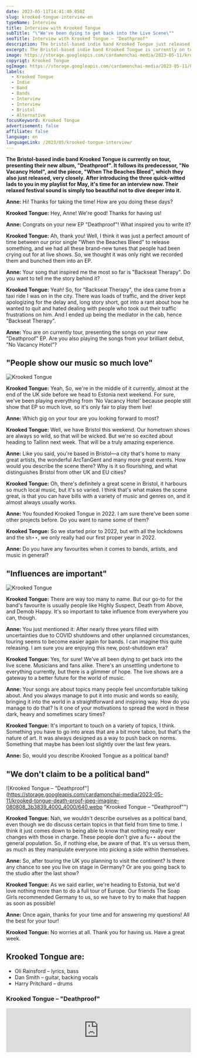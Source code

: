 ```yaml
---
date: 2023-05-11T14:41:48.050Z
slug: krooked-tongue-interview-en
typeName: Interview
title: Interview with Krooked Tongue
subTitle: "\"We've been dying to get back into the Live Scene\""
seoTitle: Interview with Krooked Tongue – "Deathproof"
description: The bristol-based indie band Krooked Tongue just released their new EP "Deathproof". Get to know them in my interview!
excerpt: The Bristol-based indie band Krooked Tongue is currently on tour, presenting their new album, "Deathproof". It follows its predecessor, "No Vacancy Hotel", and the piece, "When The Beaches Bleed", which they also just released, very closely. After introducing the three quick-witted lads to you in my playlist for May, it's time for an interview now. Their relaxed festival sound is simply too beautiful not to dive deeper into it.
image: https://storage.googleapis.com/cardamonchai-media/2023-05-11/krooked-tongue-1-jpg-imagine-181818_2f3332_1024_768/640.webp
copyrigt: Krooked Tongue
ogImage: https://storage.googleapis.com/cardamonchai-media/2023-05-11/krooked-tongue-og-jpg-imagine-181818_342e2a_1200_628/640.webp
labels:
  - Krooked Tongue
  - Indie
  - Band
  - Bands
  - Interview
  - Interview
  - Bristol
  - Alternative
focusKeyword: Krooked Tongue
advertisement: false
affiliate: false
language: en
languageLink: /2023/05/krooked-tongue-interview/
---
```

**The Bristol-based indie band Krooked Tongue is currently on tour, presenting their new album, "Deathproof". It follows its predecessor, "No Vacancy Hotel", and the piece, "When The Beaches Bleed", which they also just released, very closely. After introducing the three quick-witted lads to you in my playlist for May, it's time for an interview now. Their relaxed festival sound is simply too beautiful not to dive deeper into it.**

**Anne:** Hi! Thanks for taking the time! How are you doing these days?

**Krooked Tongue:** Hey, Anne! We're good! Thanks for having us! 

**Anne:** Congrats on your new EP "Deathproof"! What inspired you to write it?

**Krooked Tongue:** Ah, thank you! Well, I think it was just a perfect amount of time between our prior single "When the Beaches Bleed" to release something, and we had all these brand-new tunes that people had been crying out for at live shows. So, we thought it was only right we recorded them and bunched them into an EP. 

**Anne:** Your song that inspired me the most so far is "Backseat Therapy". Do you want to tell me the story behind it?

**Krooked Tongue:** Yeah! So, for "Backseat Therapy", the idea came from a taxi ride I was on in the city. There was loads of traffic, and the driver kept apologizing for the delay and, long story short, got into a rant about how he wanted to quit and hated dealing with people who took out their traffic frustrations on him. And I ended up being the mediator in the cab, hence "Backseat Therapy". 

**Anne:** You are on currently tour, presenting the songs on your new "Deathproof" EP. Are you also playing the songs from your brilliant debut, "No Vacancy Hotel"?

## "People show our music so much love"

![Krooked Tongue](https://storage.googleapis.com/cardamonchai-media/2023-05-11/krooked-tongue-3-jpg-imagine-181818_322d29_1024_768/640.webp "Krooked Tongue")

**Krooked Tongue:** Yeah, So, we're in the middle of it currently, almost at the end of the UK side before we head to Estonia next weekend. For sure, we've been playing everything from 'No Vacancy Hotel' because people still show that EP so much love, so it's only fair to play them live!

**Anne:** Which gig on your tour are you looking forward to most?

**Krooked Tongue:** Well, we have Bristol this weekend. Our hometown shows are always so wild, so that will be wicked. But we're so excited about heading to Tallinn next week. That will be a truly amazing experience. 

**Anne:** Like you said, you're based in Bristol—a city that's home to many great artists, the wonderful ArcTanGent and many more great events. How would you describe the scene there? Why is it so flourishing, and what distinguishes Bristol from other UK and EU cities?

**Krooked Tongue:** Oh, there's definitely a great scene in Bristol, it harbours so much local music, but it's so varied. I think that's what makes the scene great, is that you can have bills with a variety of music and genres on, and it almost always usually works. 

**Anne:** You founded Krooked Tongue in 2022. I am sure there've been some other projects before. Do you want to name some of them?

**Krooked Tongue:** So we started prior to 2022, but with all the lockdowns and the sh⋆⋆, we only really had our first proper year in 2022. 

**Anne:** Do you have any favourites when it comes to bands, artists, and music in general?

## "Influences are important"

![Krooked Tongue](https://storage.googleapis.com/cardamonchai-media/2023-05-11/krooked-tongue-2-jpg-imagine-181818_323535_1024_768/640.webp "Krooked Tongue")

**Krooked Tongue:** There are way too many to name. But our go-to for the band's favourite is usually people like Highly Suspect, Death from Above, and Demob Happy. It's so important to take influence from everywhere you can, though.

**Anne:** You just mentioned it: After nearly three years filled with uncertainties due to COVID shutdowns and other unplanned circumstances, touring seems to become easier again for bands. I can imagine this quite releasing. I am sure you are enjoying this new, post-shutdown era?

**Krooked Tongue:** Yes, for sure! We've all been dying to get back into the live scene. Musicians and fans alike. There's an unsettling undertone to everything currently, but there is a glimmer of hope. The live shows are a gateway to a better future for the world of music. 

**Anne:** Your songs are about topics many people feel uncomfortable talking about. And you always manage to put it into music and words so easily, bringing it into the world in a straightforward and inspiring way. How do you manage to do that? Is it one of your motivations to spread the word in these dark, heavy and sometimes scary times?

**Krooked Tongue:** It's important to touch on a variety of topics, I think. Something you have to go into areas that are a bit more taboo, but that's the nature of art. It was always designed as a way to push back on norms. Something that maybe has been lost slightly over the last few years. 

**Anne:** So, would you describe Krooked Tongue as a political band?

## "We don't claim to be a political band"

![Krooked Tongue – "Deathproof"](https://storage.googleapis.com/cardamonchai-media/2023-05-11/krooked-tongue-death-proof-jpeg-imagine-080808_3b3839_4000_4000/640.webp "Krooked Tongue – "Deathproof"")

**Krooked Tongue:** Nah, we wouldn't describe ourselves as a political band,  even though we do discuss certain topics in that field from time to time. I think it just comes down to being able to know that nothing really ever changes with those in charge. These people don't give a fu⋆⋆ about the general population. So, if nothing else, be aware of that. It's us versus them, as much as they manipulate everyone into picking a side within themselves. 

**Anne:** So, after touring the UK you planning to visit the continent? Is there any chance to see you live on stage in Germany? Or are you going back to the studio after the last show?

**Krooked Tongue:** As we said earlier, we're heading to Estonia, but we'd love nothing more than to do a full tour of Europe. Our friends The Soap Girls recommended Germany to us, so we have to try to make that happen as soon as possible!

**Anne:** Once again, thanks for your time and for answering my questions! All the best for your tour!

**Krooked Tongue:** No worries at all. Thank you for having us. Have a great week. 

## Krooked Tongue are:

- Oli Rainsford – lyrics, bass
- Dan Smith – guitar, backing vocals 
- Harry Pritchard – drums

### Krooked Tongue – "Deathproof"

<iframe style="border: 0; width: 100%; height: 120px;" src="https://bandcamp.com/EmbeddedPlayer/album=652147401/size=large/bgcol=ffffff/linkcol=0687f5/tracklist=false/artwork=small/transparent=true/" seamless><a href="https://krookedtongue.bandcamp.com/album/deathproof">Deathproof by Krooked Tongue</a></iframe>